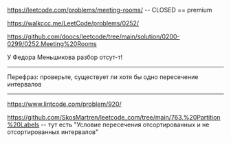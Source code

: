 https://leetcode.com/problems/meeting-rooms/ -- CLOSED == premium

https://walkccc.me/LeetCode/problems/0252/

https://github.com/doocs/leetcode/tree/main/solution/0200-0299/0252.Meeting%20Rooms

У Федора Меньшикова разбор отсут-т!

________

Перефраз: проверьте, существует ли хотя бы одно пересечение интервалов

________

https://www.lintcode.com/problem/920/

https://github.com/SkosMartren/leetcode_com/tree/main/763.%20Partition%20Labels -- тут есть "Условие пересечения отсортированных и не отсортированных интервалов"
